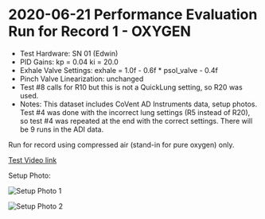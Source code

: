 # 2020-06-21 Performance Evaluation Run for Record 1 - OXYGEN

- Test Hardware: SN 01 (Edwin)
- PID Gains: kp = 0.04 ki = 20.0
- Exhale Valve Settings: exhale = 1.0f - 0.6f * psol_valve - 0.4f
- Pinch Valve Linearization: unchanged
- Test #8 calls for R10 but this is not a QuickLung setting, so R20 was used.
- Notes: This dataset includes CoVent AD Instruments data, setup photos.  Test #4 was done with the incorrect lung settings (R5 instead of R20), so test #4 was repeated at the end with the correct settings.  There will be 9 runs in the ADI data.

Run for record using compressed air (stand-in for pure oxygen) only.

[Test Video link](https://youtu.be/tyYFPTh4At0)

Setup Photo:

![Setup Photo 1](SetupPhoto1.jpeg)

![Setup Photo 2](SetupPhoto2.jpeg)
